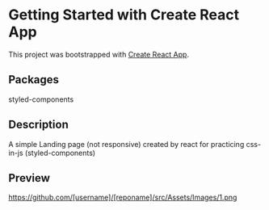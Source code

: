 # Getting Started with Create React App

This project was bootstrapped with [Create React App](https://github.com/facebook/create-react-app).

## Packages

styled-components

## Description

A simple Landing page (not responsive) created by react for practicing css-in-js (styled-components)

## Preview 

https://github.com/[username]/[reponame]/src/Assets/Images/1.png
